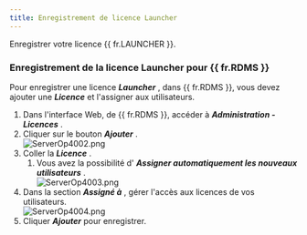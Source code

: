 ```yaml
---
title: Enregistrement de licence Launcher
---
```

Enregistrer votre licence {{ fr.LAUNCHER }}.  

### Enregistrement de la licence Launcher pour {{ fr.RDMS }} 

Pour enregistrer une licence ***Launcher*** , dans {{ fr.RDMS }}, vous devez ajouter une ***Licence*** et l'assigner aux utilisateurs.  

1. Dans l'interface Web, de {{ fr.RDMS }}, accéder à ***Administration - Licences*** . 
1. Cliquer sur le bouton ***Ajouter*** .  
![ServerOp4002.png](/img/fr/server/ServerOp4002.png) 
1. Coller la ***Licence*** . 
    1. Vous avez la possibilité d' ***Assigner automatiquement les nouveaux utilisateurs*** .  
![ServerOp4003.png](/img/fr/server/ServerOp4003.png) 
1. Dans la section ***Assigné à*** , gérer l'accès aux licences de vos utilisateurs.  
![ServerOp4004.png](/img/fr/server/ServerOp4004.png) 
1. Cliquer ***Ajouter*** pour enregistrer. 


